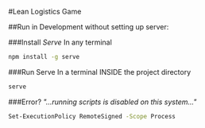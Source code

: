 #Lean Logistics Game

##Run in Development without setting up server:

###Install *Serve*
In any terminal
```bash
npm install -g serve
```

###Run Serve
In a terminal INSIDE the project directory
```bash
serve
```

###Error? *"...running scripts is disabled on this system..."*
```bash
Set-ExecutionPolicy RemoteSigned -Scope Process
```

